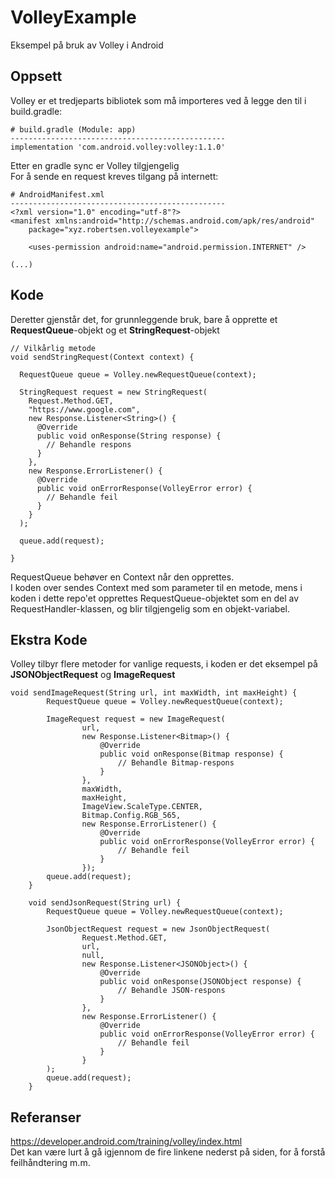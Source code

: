 # VolleyExample
Eksempel på bruk av Volley i Android

## Oppsett
Volley er et tredjeparts bibliotek som må importeres ved å legge den til i build.gradle:
```
# build.gradle (Module: app)
------------------------------------------------
implementation 'com.android.volley:volley:1.1.0'
```
Etter en gradle sync er Volley tilgjengelig<br>
For å sende en request kreves tilgang på internett:
```
# AndroidManifest.xml
------------------------------------------------
<?xml version="1.0" encoding="utf-8"?>
<manifest xmlns:android="http://schemas.android.com/apk/res/android"
    package="xyz.robertsen.volleyexample">

    <uses-permission android:name="android.permission.INTERNET" />

(...)
```
## Kode
Deretter gjenstår det, for grunnleggende bruk, bare å opprette et **RequestQueue**-objekt og et **StringRequest**-objekt
```
// Vilkårlig metode
void sendStringRequest(Context context) {

  RequestQueue queue = Volley.newRequestQueue(context);

  StringRequest request = new StringRequest(
    Request.Method.GET,
    "https://www.google.com",
    new Response.Listener<String>() {
      @Override
      public void onResponse(String response) {
        // Behandle respons
      }
    },
    new Response.ErrorListener() {
      @Override
      public void onErrorResponse(VolleyError error) {
        // Behandle feil
      }
    }
  );

  queue.add(request);

}
```
RequestQueue behøver en Context når den opprettes. <br>
I koden over sendes Context med som parameter til en metode, mens i koden i dette repo'et opprettes RequestQueue-objektet som en del av RequestHandler-klassen, og blir tilgjengelig som en objekt-variabel.

## Ekstra Kode
Volley tilbyr flere metoder for vanlige requests, i koden er det eksempel på **JSONObjectRequest** og **ImageRequest**
```
void sendImageRequest(String url, int maxWidth, int maxHeight) {
        RequestQueue queue = Volley.newRequestQueue(context);

        ImageRequest request = new ImageRequest(
                url,
                new Response.Listener<Bitmap>() {
                    @Override
                    public void onResponse(Bitmap response) {
                        // Behandle Bitmap-respons
                    }
                },
                maxWidth,
                maxHeight,
                ImageView.ScaleType.CENTER,
                Bitmap.Config.RGB_565,
                new Response.ErrorListener() {
                    @Override
                    public void onErrorResponse(VolleyError error) {
                        // Behandle feil
                    }
                });
        queue.add(request);
    }

    void sendJsonRequest(String url) {
        RequestQueue queue = Volley.newRequestQueue(context);

        JsonObjectRequest request = new JsonObjectRequest(
                Request.Method.GET,
                url,
                null,
                new Response.Listener<JSONObject>() {
                    @Override
                    public void onResponse(JSONObject response) {
                        // Behandle JSON-respons
                    }
                },
                new Response.ErrorListener() {
                    @Override
                    public void onErrorResponse(VolleyError error) {
                        // Behandle feil
                    }
                }
        );
        queue.add(request);
    }
```

## Referanser
https://developer.android.com/training/volley/index.html <br>
Det kan være lurt å gå igjennom de fire linkene nederst på siden, for å forstå feilhåndtering m.m.

